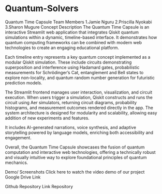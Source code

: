 # Quantum-Solvers
Quantum Time Capsule 
Team Members 
1.Jamie Nguru 
2.Priscilla Nyokabi 
3.Sharon Mugure 
Concept Description 
The Quantum Time Capsule is an interactive Streamlit web application that integrates Qiskit quantum simulations within a dynamic, timeline-based interface. It demonstrates how quantum computing frameworks can be combined with modern web technologies to create an engaging educational platform.

Each timeline entry represents a key quantum concept implemented as a modular Qiskit simulation. These include circuits demonstrating superposition and interference using Hadamard gates, probabilistic measurements for Schrödinger’s Cat, entanglement and Bell states to explore non-locality, and quantum random number generation for futuristic prediction models.

The Streamlit frontend manages user interaction, visualization, and circuit execution. When users trigger a simulation, Qiskit constructs and runs the circuit using Aer simulators, returning circuit diagrams, probability histograms, and measurement outcomes rendered directly in the app. The system architecture is designed for modularity and scalability, allowing easy addition of new experiments and features.

It includes AI-generated narrations, voice synthesis, and adaptive storytelling powered by language models, enriching both accessibility and engagement.

Overall, the Quantum Time Capsule showcases the fusion of quantum computation and interactive web technologies, offering a technically robust and visually intuitive way to explore foundational principles of quantum mechanics.

Demo/ Screenshots Click here to watch the video demo of our project Google Drive Link

Github Repository Link Repository
